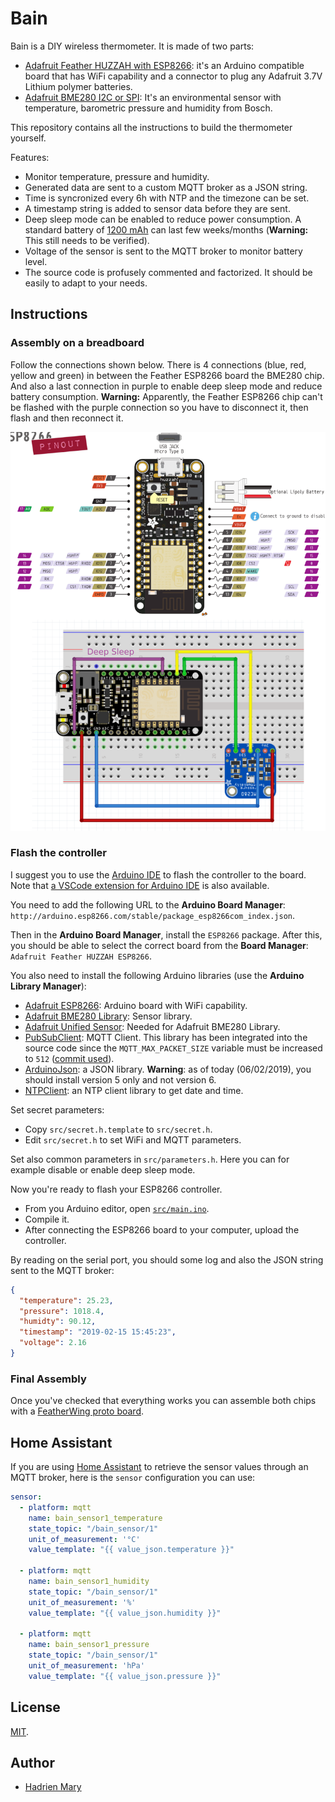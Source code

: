 # Bain

Bain is a DIY wireless thermometer. It is made of two parts:

- [Adafruit Feather HUZZAH with ESP8266](https://www.adafruit.com/product/2821): it's an Arduino compatible board that has WiFi capability and a connector to plug any Adafruit 3.7V Lithium polymer batteries.
- [Adafruit BME280 I2C or SPI](https://www.adafruit.com/product/2652): It's an environmental sensor with temperature, barometric pressure and humidity from Bosch.

This repository contains all the instructions to build the thermometer yourself.

Features:

- Monitor temperature, pressure and humidity.
- Generated data are sent to a custom MQTT broker as a JSON string.
- Time is syncronized every 6h with NTP and the timezone can be set.
- A timestamp string is added to sensor data before they are sent.
- Deep sleep mode can be enabled to reduce power consumption. A standard battery of [1200 mAh](https://www.adafruit.com/product/258) can last few weeks/months (**Warning:** This still needs to be verified).
- Voltage of the sensor is sent to the MQTT broker to monitor battery level.
- The source code is profusely commented and factorized. It should be easily to adapt to your needs.

## Instructions

### Assembly on a breadboard

Follow the connections shown below. There is 4 connections (blue, red, yellow and green) in between the Feather ESP8266 board the BME280 chip. And also a last connection in purple to enable deep sleep mode and reduce battery consumption. **Warning:** Apparently, the Feather ESP8266 chip can't be flashed with the purple connection so you have to disconnect it, then flash and then reconnect it.

![Feather ESP8266](fritzing/drawing.png)

### Flash the controller

I suggest you to use the [Arduino IDE](https://www.arduino.cc/en/main/software) to flash the controller to the board. Note that [a VSCode extension for Arduino IDE](https://marketplace.visualstudio.com/items?itemName=vsciot-vscode.vscode-arduino) is also available.

You need to add the following URL to the **Arduino Board Manager**: `http://arduino.esp8266.com/stable/package_esp8266com_index.json`.

Then in the **Arduino Board Manager**, install the `ESP8266` package. After this, you should be able to select the correct board from the **Board Manager**: `Adafruit Feather HUZZAH ESP8266`.

You also need to install the following Arduino libraries (use the **Arduino Library Manager**):

- [Adafruit ESP8266](https://github.com/adafruit/Adafruit_ESP8266): Arduino board with WiFi capability.
- [Adafruit BME280 Library](https://github.com/adafruit/Adafruit_BME280_Library): Sensor library.
- [Adafruit Unified Sensor](https://github.com/adafruit/Adafruit_Sensor): Needed for Adafruit BME280 Library.
- [PubSubClient](https://github.com/knolleary/pubsubclient): MQTT Client. This library has been integrated into the source code since the `MQTT_MAX_PACKET_SIZE` variable must be increased to `512` ([commit used](https://github.com/knolleary/pubsubclient/tree/26ce89fa476da85399b736f885274d67676dacb8)).
- [ArduinoJson](https://github.com/bblanchon/ArduinoJson): a JSON library. **Warning**: as of today (06/02/2019), you should install version 5 only and not version 6.
- [NTPClient](https://github.com/arduino-libraries/NTPClient): an NTP client library to get date and time.

Set secret parameters:

- Copy `src/secret.h.template` to `src/secret.h`.
- Edit `src/secret.h` to set WiFi and MQTT parameters.

Set also common parameters in `src/parameters.h`. Here you can for example disable or enable deep sleep mode.

Now you're ready to flash your ESP8266 controller.

- From you Arduino editor, open [`src/main.ino`](src/main.ino).
- Compile it.
- After connecting the ESP8266 board to your computer, upload the controller.

By reading on the serial port, you should some log and also the JSON string sent to the MQTT broker:

```json
{
  "temperature": 25.23,
  "pressure": 1018.4,
  "humidty": 90.12,
  "timestamp": "2019-02-15 15:45:23",
  "voltage": 2.16
}
```

### Final Assembly

Once you've checked that everything works you can assemble both chips with a [FeatherWing proto board](https://www.adafruit.com/product/2884).

## Home Assistant

If you are using [Home Assistant](https://www.home-assistant.io) to retrieve the sensor values through an MQTT broker, here is the `sensor` configuration you can use:

```yaml
sensor:
  - platform: mqtt
    name: bain_sensor1_temperature
    state_topic: "/bain_sensor/1"
    unit_of_measurement: '°C'
    value_template: "{{ value_json.temperature }}"

  - platform: mqtt
    name: bain_sensor1_humidity
    state_topic: "/bain_sensor/1"
    unit_of_measurement: '%'
    value_template: "{{ value_json.humidity }}"

  - platform: mqtt
    name: bain_sensor1_pressure
    state_topic: "/bain_sensor/1"
    unit_of_measurement: 'hPa'
    value_template: "{{ value_json.pressure }}"
```

## License

[MIT](./LICENSE).

## Author

- [Hadrien Mary](mailto:hadrien.mary_AT_gmail.com)
